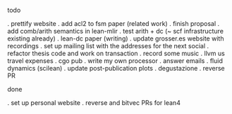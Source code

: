 todo 

. prettify website
. add acl2 to fsm paper (related work)
. finish proposal
. add comb/arith semantics in lean-mlir
. test arith + dc (~ scf infrastructure existing already)
. lean-dc paper (writing)
. update grosser.es website with recordings
. set up mailing list with the addresses for the next social 
. refactor thesis code and work on transaction 
. record some music 
. llvm us travel expenses
. cgo pub
. write my own processor 
. answer emails 
. fluid dynamics (scilean)
. update post-publication plots 
. degustazione
. reverse PR

done 

. set up personal website 
. reverse and bitvec PRs for lean4
